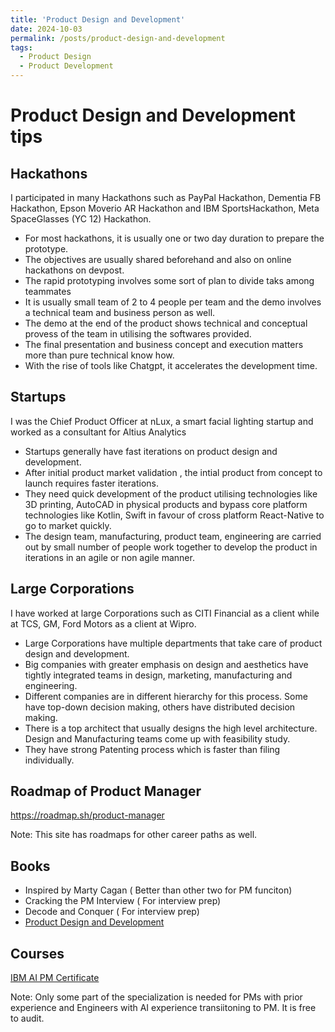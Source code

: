 ```yaml
---
title: 'Product Design and Development'
date: 2024-10-03
permalink: /posts/product-design-and-development
tags:
  - Product Design
  - Product Development
---
```


# Product Design and Development tips

## Hackathons

I participated in many Hackathons such as PayPal Hackathon, Dementia FB Hackathon, Epson Moverio AR Hackathon and IBM SportsHackathon, Meta SpaceGlasses (YC 12) Hackathon. 

* For most hackathons, it is usually one or two day duration to prepare the prototype.
* The objectives are usually shared beforehand and also on online hackathons on devpost. 
* The rapid prototyping involves some sort of plan to divide taks among teammates
* It is usually small team of 2 to 4 people per team and the demo involves a technical team and business person as well. 
* The demo at the end of the product shows technical and conceptual provess of the team in utilising the softwares provided.
* The final presentation and business concept and execution matters more than pure technical know how.
* With the rise of tools like Chatgpt, it accelerates the development time.



## Startups
I was the Chief Product Officer at nLux, a smart facial lighting startup and worked as a consultant for Altius Analytics


* Startups generally have fast iterations on product design and development.
* After initial product market validation , the intial product from concept to launch requires faster iterations.
* They need quick development of the product utilising technologies like 3D printing, AutoCAD in physical products and bypass core platform technologies like Kotlin, Swift in favour of cross platform React-Native to go to market quickly.
* The design team, manufacturing, product team, engineering are carried out by small number of people work together to develop the product in iterations in an agile or non agile manner.
  

## Large Corporations
I have worked at large Corporations such as CITI Financial as a client while at TCS, GM, Ford Motors as a client at Wipro.


* Large Corporations have multiple departments that take care of product design and development.
* Big companies with greater emphasis on design and aesthetics have tightly integrated teams in design, marketing, manufacturing and engineering.
* Different companies are in different hierarchy for this process. Some have top-down decision making, others have distributed decision making.
* There is a top architect that usually designs the high level architecture. Design and Manufacturing teams come up with feasibility study.
* They have strong Patenting process which is faster than filing individually.


## Roadmap of Product Manager

https://roadmap.sh/product-manager

Note: This site has roadmaps for other career paths as well.

## Books
* Inspired by Marty Cagan ( Better than other two for PM funciton)
* Cracking the PM Interview ( For interview prep)
* Decode and Conquer ( For interview prep)
* <a href=" https://www.goodreads.com/book/show/134555.Product_Design_and_Development" target="_blank">Product Design and Development</a>


## Courses
<a href="https://www.coursera.org/professional-certificates/ibm-ai-product-manager" target="_blank">IBM AI PM Certificate</a>

Note: Only some part of the specialization is needed for PMs with prior experience and Engineers with AI experience transiitoning to PM. It is free to audit.





